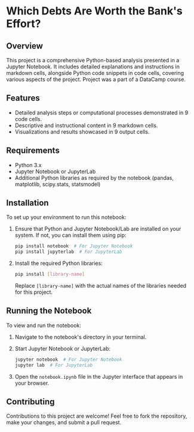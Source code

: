 # Which Debts Are Worth the Bank's Effort? 

## Overview

This project is a comprehensive Python-based analysis presented in a Jupyter Notebook. It includes detailed explanations and instructions in markdown cells, alongside Python code snippets in code cells, covering various aspects of the project. Project was a part of a DataCamp course.

## Features

- Detailed analysis steps or computational processes demonstrated in 9 code cells.
- Descriptive and instructional content in 9 markdown cells.
- Visualizations and results showcased in 9 output cells.

## Requirements

- Python 3.x
- Jupyter Notebook or JupyterLab
- Additional Python libraries as required by the notebook (pandas, matplotlib, scipy.stats, statsmodel)

## Installation

To set up your environment to run this notebook:

1. Ensure that Python and Jupyter Notebook/Lab are installed on your system. If not, you can install them using pip:

    ```bash
    pip install notebook  # For Jupyter Notebook
    pip install jupyterlab  # For JupyterLab
    ```

2. Install the required Python libraries:

    ```bash
    pip install [library-name]
    ```

    Replace `[library-name]` with the actual names of the libraries needed for this project.

## Running the Notebook

To view and run the notebook:

1. Navigate to the notebook's directory in your terminal.
2. Start Jupyter Notebook or JupyterLab:

    ```bash
    jupyter notebook  # For Jupyter Notebook
    jupyter lab  # For JupyterLab
    ```

3. Open the `notebook.ipynb` file in the Jupyter interface that appears in your browser.

## Contributing

Contributions to this project are welcome! Feel free to fork the repository, make your changes, and submit a pull request.

